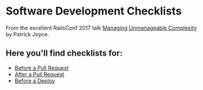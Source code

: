 # Software Development Checklists

From the excellent RailsConf 2017 talk [Managing Unmanageable Complexity](http://confreaks.tv/videos/railsconf2017-managing-unmanageable-complexity) by Patrick Joyce.

## Here you'll find checklists for:
* [Before a Pull Request]()
* [After a Pull Request]()
* [Before a Deploy]()
